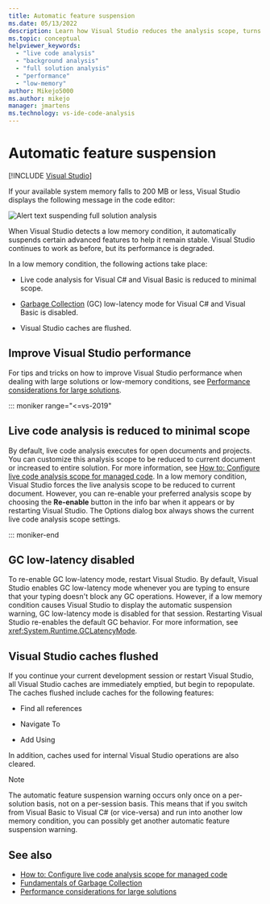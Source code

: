 ```yaml
---
title: Automatic feature suspension
ms.date: 05/13/2022
description: Learn how Visual Studio reduces the analysis scope, turns off garbage collection low-latency mode, and flushes caches when system memory is limited.
ms.topic: conceptual
helpviewer_keywords:
  - "live code analysis"
  - "background analysis"
  - "full solution analysis"
  - "performance"
  - "low-memory"
author: Mikejo5000
ms.author: mikejo
manager: jmartens
ms.technology: vs-ide-code-analysis
---
```

# Automatic feature suspension

 [!INCLUDE [Visual Studio](~/includes/applies-to-version/vs-windows-only.md)]

If your available system memory falls to 200 MB or less, Visual Studio displays the following message in the code editor:

![Alert text suspending full solution analysis](../code-quality/media/fsa_alert.png)

When Visual Studio detects a low memory condition, it automatically suspends certain advanced features to help it remain stable. Visual Studio continues to work as before, but its performance is degraded.

In a low memory condition, the following actions take place:

- Live code analysis for Visual C# and Visual Basic is reduced to minimal scope.

- [Garbage Collection](/dotnet/standard/garbage-collection/index) (GC) low-latency mode for Visual C# and Visual Basic is disabled.

- Visual Studio caches are flushed.

## Improve Visual Studio performance

For tips and tricks on how to improve Visual Studio performance when dealing with large solutions or low-memory conditions, see [Performance considerations for large solutions](https://github.com/dotnet/roslyn/blob/master/docs/wiki/Performance-considerations-for-large-solutions.md).

::: moniker range="<=vs-2019"

## Live code analysis is reduced to minimal scope

By default, live code analysis executes for open documents and projects. You can customize this analysis scope to be reduced to current document or increased to entire solution. For more information, see [How to: Configure live code analysis scope for managed code](./configure-live-code-analysis-scope-managed-code.md). In a low memory condition, Visual Studio forces the live analysis scope to be reduced to current document. However, you can re-enable your preferred analysis scope by choosing the **Re-enable** button in the info bar when it appears or by restarting Visual Studio. The Options dialog box always shows the current live code analysis scope settings.

::: moniker-end

## GC low-latency disabled

To re-enable GC low-latency mode, restart Visual Studio. By default, Visual Studio enables GC  low-latency mode whenever you are typing to ensure that your typing doesn't block any GC operations. However, if a low memory condition causes Visual Studio to display the automatic suspension warning, GC low-latency mode is disabled for that session. Restarting Visual Studio re-enables the default GC behavior. For more information, see <xref:System.Runtime.GCLatencyMode>.

## Visual Studio caches flushed

If you continue your current development session or restart Visual Studio, all Visual Studio caches are immediately emptied, but begin to repopulate. The caches flushed include caches for the following features:

- Find all references

- Navigate To

- Add Using

In addition, caches used for internal Visual Studio operations are also cleared.

> [!NOTE]
> The automatic feature suspension warning occurs only once on a per-solution basis, not on a per-session basis. This means that if you switch from Visual Basic to Visual C# (or vice-versa) and run into another low memory condition, you can possibly get another automatic feature suspension warning.

## See also

- [How to: Configure live code analysis scope for managed code](./configure-live-code-analysis-scope-managed-code.md)
- [Fundamentals of Garbage Collection](/dotnet/standard/garbage-collection/fundamentals)
- [Performance considerations for large solutions](https://github.com/dotnet/roslyn/blob/master/docs/wiki/Performance-considerations-for-large-solutions.md)
